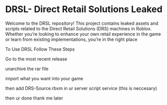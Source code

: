 # DRSL- Direct Retail Solutions Leaked

Welcome to the DRSL repository! This project contains leaked assets and scripts related to the Direct Retail Solutions (DRS) machines in Roblox. Whether you’re looking to enhance your own retail experience in the game or learn from existing implementations, you’re in the right place


To Use DRSL Follow These Steps


Go to the most recent release


unarchive the rar file


import what you want into your game


then add DRS-Source.rbxm in ur server script service (this is neccesary)


then ur done thank me later

